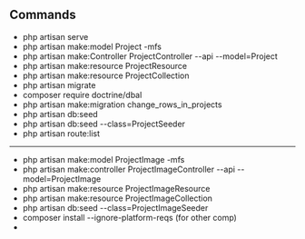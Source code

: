 ## Commands
- php artisan serve
- php artisan make:model Project -mfs
- php artisan make:Controller ProjectController --api --model=Project
- php artisan make:resource ProjectResource 
- php artisan make:resource ProjectCollection 
- php artisan migrate
- composer require doctrine/dbal
- php artisan make:migration change_rows_in_projects 
- php artisan db:seed
- php artisan db:seed --class=ProjectSeeder
- php artisan route:list
---
- php artisan make:model ProjectImage -mfs
- php artisan make:controller ProjectImageController --api --model=ProjectImage
- php artisan make:resource ProjectImageResource 
- php artisan make:resource ProjectImageCollection
- php artisan db:seed --class=ProjectImageSeeder
- composer install --ignore-platform-reqs (for other comp)
- 


